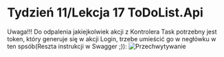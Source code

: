 # Tydzień 11/Lekcja 17 ToDoList.Api
Uwaga!!!
Do odpalenia jakiejkolwiek akcji z Kontrolera Task potrzebny jest token,
który generuje się w akcji Login, trzebe umieścić go w negłówku w ten spsób(Reszta instrukcji w Swagger ;)):
![Przechwytywanie](https://github.com/JP2706/ToDoList.Api/assets/153464337/531c6064-c1e9-4070-bbbb-6bb21c6074b6)

